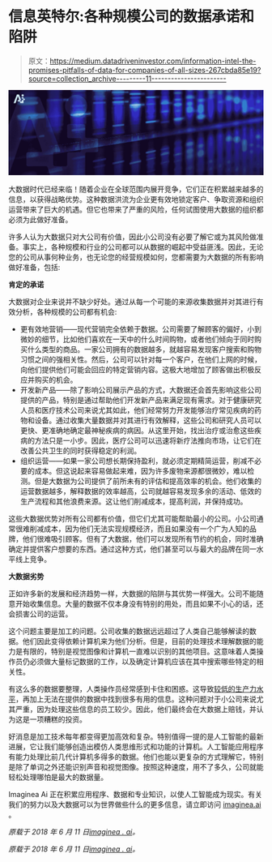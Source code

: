 # 信息英特尔:各种规模公司的数据承诺和陷阱

> 原文：<https://medium.datadriveninvestor.com/information-intel-the-promises-pitfalls-of-data-for-companies-of-all-sizes-267cbda85e19?source=collection_archive---------11----------------------->

![](img/02880c63e0bd752392c9339c5a1f098b.png)

大数据时代已经来临！随着企业在全球范围内展开竞争，它们正在积累越来越多的信息，以获得战略优势。这种数据洪流为企业更有效地锁定客户、争取资源和组织运营带来了巨大的机遇。但它也带来了严重的风险，任何试图使用大数据的组织都必须为此做好准备。

许多人认为大数据只对大公司有价值，因此小公司没有必要了解它或为其风险做准备。事实上，各种规模和行业的公司都可以从数据的崛起中受益匪浅。因此，无论您的公司从事何种业务，也无论您的经营规模如何，您都需要为大数据的所有影响做好准备，包括:

**肯定的承诺**

大数据对企业来说并不缺少好处。通过从每一个可能的来源收集数据并对其进行有效分析，各种规模的公司都有机会:

*   更有效地营销——现代营销完全依赖于数据。公司需要了解顾客的偏好，小到微妙的细节，比如他们喜欢在一天中的什么时间购物，或者他们倾向于同时购买什么类型的商品。一家公司拥有的数据越多，就越容易发现客户搜索和购物习惯之间的强相关性。然后，公司可以针对每一个客户，在他们上网的时候，向他们提供他们可能会回应的特定营销内容。这极大地增加了顾客做出积极反应并购买的机会。
*   开发新产品——除了影响公司展示产品的方式，大数据还会首先影响这些公司提供的产品，特别是通过帮助他们开发新产品来满足现有需求。对于健康研究人员和医疗技术公司来说尤其如此，他们经常努力开发能够治疗常见疾病的药物和设备。通过收集大量数据并对其进行有效解释，这些公司和研究人员可以更快、更准确地确定最神秘疾病的病因。从这里开始，找出治疗或治愈这些疾病的方法只是一小步。因此，医疗公司可以迅速将新疗法推向市场，让它们在改善公共卫生的同时获得稳定的利润。
*   组织运营——如果一家公司想长期保持盈利，就必须定期精简运营，削减不必要的成本。但这说起来容易做起来难，因为许多废物来源都很微妙，难以检测。但是大数据为公司提供了前所未有的评估和提高效率的机会。他们收集的运营数据越多，解释数据的效率越高，公司就越容易发现多余的活动、低效的生产流程和其他浪费来源。这让他们削减成本，提高利润，并保持成功。

这些大数据优势对所有公司都有价值，但它们尤其可能帮助最小的公司。小公司通常很难削减成本，因为他们无法实现规模经济，而且如果没有一个广为人知的品牌，他们很难吸引顾客。但有了大数据，他们可以发现所有节约的机会，同时准确确定并提供客户想要的东西。通过这种方式，他们甚至可以与最大的品牌在同一水平线上竞争。

**大数据劣势**

正如许多新的发展和经济趋势一样，大数据的陷阱与其优势一样强大。公司不能随意开始收集信息。大量的数据不仅本身没有特别的用处，而且如果不小心的话，还会损害公司的运营。

这个问题主要是加工的问题。公司收集的数据远远超过了人类自己能够解读的数据。他们因此变得依赖计算机来为他们分析。但是，目前的处理技术理解数据的能力是有限的，特别是视觉图像和计算机一直难以识别的其他项目。这意味着人类操作员仍必须做大量标记数据的工作，以及确定计算机应该在其中搜索哪些特定的相关性。

有这么多的数据要整理，人类操作员经常感到卡住和困惑。这导致[较低的生产力水平](https://www.fastcompany.com/3060945/how-too-much-data-can-hurt-our-productivity-and-decision-making)，再加上无法在提供的数据中找到很多有用的信息。这种问题对于小公司来说尤其严重，因为处理这些信息的员工较少。因此，他们最终会在大数据上赔钱，并认为这是一项糟糕的投资。

好消息是加工技术每年都变得更加高效和复杂。特别值得一提的是人工智能的最新进展，它让我们能够创造出模仿人类思维形式和功能的计算机。人工智能应用程序有能力处理比前几代计算机多得多的数据。他们也能以更复杂的方式理解它，特别是除了单词之外还能识别声音和视觉图像。按照这种速度，用不了多久，公司就能轻松处理哪怕是最大的数据量。

Imaginea Ai 正在积累应用程序、数据和专业知识，以使人工智能成为现实。有关我们的努力以及大数据可以为世界做些什么的更多信息，请立即访问 [imaginea.ai](http://imaginea.ai/) 。

*原载于 2018 年 6 月 11 日*[*imaginea . ai*](https://imaginea.ai/news/data-for-companies-of-all-sizes/)*。*

*原载于 2018 年 6 月 11 日*[*imaginea . ai*](https://medium.com/imaginea-ai/information-intel-the-promises-pitfalls-of-data-for-companies-of-all-sizes-17b5be723cd3)*。*